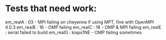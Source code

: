 # Tests that need work:
em_realA : 03 - MPI failing on cheyenne if using MPT, fine with OpenMPI 4.0.3
em_realB : 16 - OMP failing
em_realC : 18 - OMP & MPI failing
em_realE : serial failed to build
em_realG : kiaps1NE - OMP failing sometimes